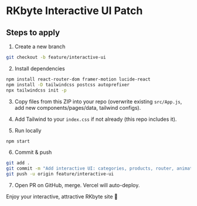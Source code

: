 # RKbyte Interactive UI Patch

## Steps to apply

1. Create a new branch
```bash
git checkout -b feature/interactive-ui
```

2. Install dependencies
```bash
npm install react-router-dom framer-motion lucide-react
npm install -D tailwindcss postcss autoprefixer
npx tailwindcss init -p
```

3. Copy files from this ZIP into your repo (overwrite existing `src/App.js`, add new components/pages/data, tailwind configs).

4. Add Tailwind to your `index.css` if not already (this repo includes it).

5. Run locally
```bash
npm start
```

6. Commit & push
```bash
git add .
git commit -m "Add interactive UI: categories, products, router, animations"
git push -u origin feature/interactive-ui
```

7. Open PR on GitHub, merge. Vercel will auto-deploy.

Enjoy your interactive, attractive RKbyte site 🚀
